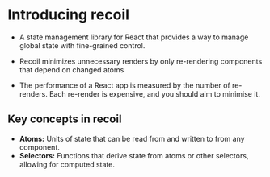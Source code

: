 # Introducing recoil

- A state management library for React that provides a way to manage global state with fine-grained control.

- Recoil minimizes unnecessary renders by only re-rendering components that depend on changed atoms

- The performance of a React app is measured by the number of re-renders. Each re-render is expensive, and you should aim to minimise it.

## Key concepts in recoil

- **Atoms:** Units of state that can be read from and written to from any component.
- **Selectors:** Functions that derive state from atoms or other selectors, allowing for computed state.
